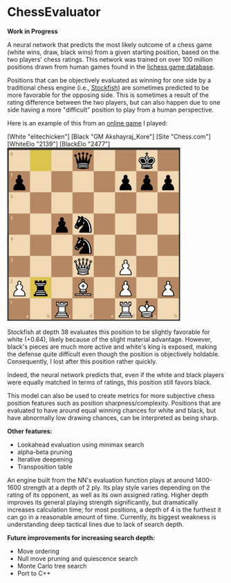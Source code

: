 # ChessEvaluator
**Work in Progress**

A neural network that predicts the most likely outcome of a chess game (white wins, draw, black wins) from a given starting position, based on the two players' chess ratings. This network was trained on over 100 million positions drawn from human games found in the [lichess game database](https://database.lichess.org/). 

Positions that can be objectively evaluated as winning for one side by a traditional chess engine (i.e., [Stockfish](https://en.wikipedia.org/wiki/Stockfish_(chess))) are sometimes predicted to be more favorable for the opposing side. This is sometimes a result of the rating difference between the two players, but can also happen due to one side having a more "difficult" position to play from a human perspective. 

Here is an example of this from an [online game](https://www.chess.com/live/game/5316572870) I played:

[White "elitechicken"]
[Black "GM Akshayraj_Kore"]
[Site "Chess.com"]
[WhiteElo "2139"]
[BlackElo "2477"]
<img src="https://github.com/wqian0/ChessEvaluator/blob/master/chesspos_1.png" width="400" height="400"/>

Stockfish at depth 38 evaluates this position to be slightly favorable for white (+0.64), likely because of the slight material advantage. However, black's pieces are much more active and white's king is exposed, making the defense quite difficult even though the position is objectively holdable. Consequently, I lost after this position rather quickly. 

Indeed, the neural network predicts that, even if the white and black players were equally matched in terms of ratings, this position still favors black. 

This model can also be used to create metrics for more subjective chess position features such as position sharpness/complexity. Positions that are evaluated to have around equal winning chances for white and black, but have abnormally low drawing chances, can be interpreted as being sharp. 

**Other features:**
* Lookahead evaluation using minimax search
* alpha-beta pruning
* Iterative deepening
* Transposition table

An engine built from the NN's evaluation function plays at around 1400-1600 strength at a depth of 2 ply. Its play style varies depending on the rating of its opponent, as well as its own assigned rating. Higher depth improves its general playing strength significantly, but dramatically increases calculation time; for most positions, a depth of 4 is the furthest it can go in a reasonable amount of time. Currently, its biggest weakness is understanding deep tactical lines due to lack of search depth. 

**Future improvements for increasing search depth:**
* Move ordering 
* Null move pruning and quiescence search
* Monte Carlo tree search 
* Port to C++ 

